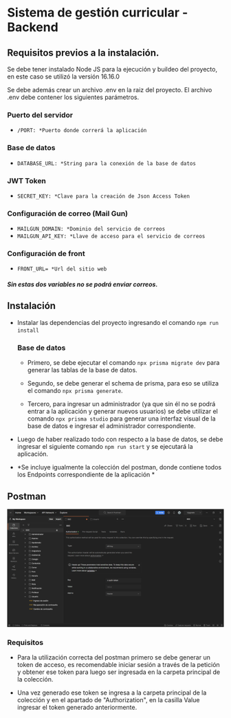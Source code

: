# Sistema de gestión curricular - Backend

## Requisitos previos a la instalación.

Se debe tener instalado Node JS para la ejecución y buildeo del proyecto, en este caso se utilizó la versión 16.16.0

Se debe además crear un archivo .env en la raiz del proyecto. El archivo .env debe contener los siguientes parámetros.

### Puerto del servidor 
- `/PORT: *Puerto donde correrá la aplicación`
### Base de datos
- `DATABASE_URL: *String para la conexión de la base de datos`
### JWT Token
- `SECRET_KEY: *Clave para la creación de Json Access Token`

### Configuración de correo (Mail Gun)
- `MAILGUN_DOMAIN: *Dominio del servicio de correos`
- `MAILGUN_API_KEY: *Llave de acceso para el servicio de correos`

### Configuración de front
 - `FRONT_URL= *Url del sitio web`
##### Sin estas dos variables no se podrá enviar correos.

## Instalación

- Instalar las dependencias del proyecto ingresando el comando `npm run install`

  ### Base de datos

    - Primero, se debe ejecutar el comando `npx prisma migrate dev` para generar las tablas de la base de datos.

    - Segundo, se debe generar el schema de prisma, para eso se utiliza el comando `npx prisma generate`.

    - Tercero, para ingresar un administrador (ya que sin él no se podrá entrar a la aplicación y generar nuevos usuarios) se debe utilizar el comando `npx prisma studio` para generar una interfaz visual de la base de datos e ingresar el administrador correspondiente.

- Luego de haber realizado todo con respecto a la base de datos, se debe ingresar el siguiente comando `npm run start` y se ejecutará la aplicación.

- *Se incluye igualmente la colección del postman, donde contiene todos los Endpoints correspondiente de la aplicación *

## Postman

![postman-colección](./readme/img/Postman.png)

### Requisitos

- Para la utilización correcta del postman primero se debe generar un token de acceso, es recomendable iniciar sesión a través de la petición y obtener ese token para luego ser ingresada en la carpeta principal de la colección.

- Una vez generado ese token se ingresa a la carpeta principal de la colección y en el apartado de "Authorization", en la casilla Value ingresar el token generado anteriormente.
